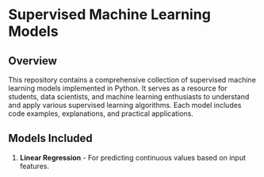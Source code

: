 # Supervised Machine Learning Models
## Overview

This repository contains a comprehensive collection of supervised machine learning models implemented in Python. It serves as a resource for students, data scientists, and machine learning enthusiasts to understand and apply various supervised learning algorithms. Each model includes code examples, explanations, and practical applications.

## Models Included

1. **Linear Regression** - For predicting continuous values based on input features.

